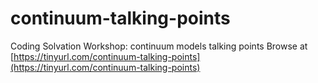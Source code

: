 # continuum-talking-points
Coding Solvation Workshop: continuum models talking points
Browse at [https://tinyurl.com/continuum-talking-points](https://tinyurl.com/continuum-talking-points)
